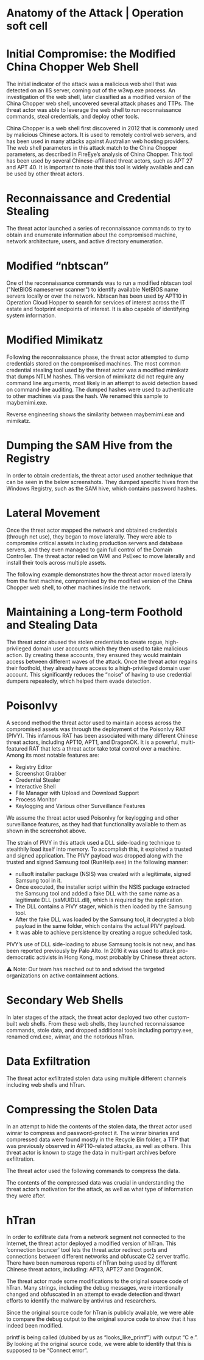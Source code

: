 # Anatomy of the Attack | Operation soft cell

# Initial Compromise: the Modified China Chopper Web Shell

The initial indicator of the attack was a malicious web shell that was detected on an IIS server, coming out of the w3wp.exe process. An investigation of the web shell, later classified as a modified version of the China Chopper web shell, uncovered several attack phases and TTPs. The threat actor was able to leverage the web shell to run reconnaissance commands, steal credentials, and deploy other tools.


China Chopper is a web shell first discovered in 2012 that is commonly used by malicious Chinese actors. It is used to remotely control web servers, and has been used in many attacks against Australian web hosting providers. The web shell parameters in this attack match to the China Chopper parameters, as described in FireEye’s analysis of China Chopper. This tool has been used by several Chinese-affiliated threat actors, such as APT 27 and APT 40. It is important to note that this tool is widely available and can be used by other threat actors.

# Reconnaissance and Credential Stealing

The threat actor launched a series of reconnaissance commands to try to obtain and enumerate information about the compromised machine, network architecture, users, and active directory enumeration.


# Modified “nbtscan”

One of the reconnaissance commands was to run a modified nbtscan tool ("NetBIOS nameserver scanner") to identify available NetBIOS name servers locally or over the network. Nbtscan has been used by APT10 in Operation Cloud Hopper to search for services of interest across the IT estate and footprint endpoints of interest. It is also capable of identifying system information.


# Modified Mimikatz

Following the reconnaissance phase, the threat actor attempted to dump credentials stored on the compromised machines. The most common credential stealing tool used by the threat actor was a modified mimikatz that dumps NTLM hashes. This version of mimikatz did not require any command line arguments, most likely in an attempt to avoid detection based on command-line auditing. The dumped hashes were used to authenticate to other machines via pass the hash. We renamed this sample to maybemimi.exe.

Reverse engineering shows the similarity between maybemimi.exe and mimikatz.

# Dumping the SAM Hive from the Registry

In order to obtain credentials, the threat actor used another technique that can be seen in the below screenshots. They dumped specific hives from the Windows Registry, such as the SAM hive, which contains password hashes.


# Lateral Movement

Once the threat actor mapped the network and obtained credentials (through net use), they began to move laterally. They were able to compromise critical assets including production servers and database servers, and they even managed to gain full control of the Domain Controller. The threat actor relied on WMI and PsExec to move laterally and install their tools across multiple assets.

The following example demonstrates how the threat actor moved laterally from the first machine, compromised by the modified version of the China Chopper web shell, to other machines inside the network.



# Maintaining a Long-term Foothold and Stealing Data

The threat actor abused the stolen credentials to create rogue, high-privileged domain user accounts which they then used to take malicious action. By creating these accounts, they ensured they would maintain access between different waves of the attack. Once the threat actor regains their foothold, they already have access to a high-privileged domain user account. This significantly reduces the “noise” of having to use credential dumpers repeatedly, which helped them evade detection.

# PoisonIvy

A second method the threat actor used to maintain access across the compromised assets was through the deployment of the PoisonIvy RAT (PIVY). This infamous RAT has been associated with many different Chinese threat actors, including APT10, APT1, and DragonOK. It is a powerful, multi-featured RAT that lets a threat actor take total control over a machine. Among its most notable features are:
- Registry Editor
- Screenshot Grabber
- Credential Stealer
- Interactive Shell
- File Manager with Upload and Download Support
- Process Monitor
- Keylogging and Various other Surveillance Features


We assume the threat actor used PoisonIvy for keylogging and other surveillance features, as they had that functionality available to them as shown in the screenshot above.

The strain of PIVY in this attack used a DLL side-loading technique to stealthily load itself into memory. To accomplish this, it exploited a trusted and signed application. The PIVY payload was dropped along with the trusted and signed Samsung tool (RunHelp.exe) in the following manner:
- nullsoft installer package (NSIS) was created with a legitimate, signed Samsung tool in it. 
- Once executed, the installer script within the NSIS package extracted the Samsung tool and added a fake DLL with the same name as a legitimate DLL (ssMUIDLL.dll), which is required by the application. 
- The DLL contains a PIVY stager, which is then loaded by the Samsung tool. 
- After the fake DLL was loaded by the Samsung tool, it decrypted a blob payload in the same folder, which contains the actual PIVY payload. 
- It was able to achieve persistence by creating a rogue scheduled task.

PIVY’s use of DLL side-loading to abuse Samsung tools is not new, and has been reported previously by Palo Alto. In 2016 it was used to attack pro-democratic activists in Hong Kong, most probably by Chinese threat actors.

⚠️ Note: Our team has reached out to and advised the targeted organizations on active containment actions.

# Secondary Web Shells

In later stages of the attack, the threat actor deployed two other custom-built web shells. From these web shells, they launched reconnaissance commands, stole data, and dropped additional tools including portqry.exe, renamed cmd.exe, winrar, and the notorious hTran.

# Data Exfiltration

The threat actor exfiltrated stolen data using multiple different channels including web shells and hTran.

# Compressing the Stolen Data

In an attempt to hide the contents of the stolen data, the threat actor used winrar to compress and password-protect it. The winrar binaries and compressed data were found mostly in the Recycle Bin folder, a TTP that was previously observed in APT10-related attacks, as well as others. This threat actor is known to stage the data in multi-part archives before exfiltration.

The threat actor used the following commands to compress the data.



The contents of the compressed data was crucial in understanding the threat actor’s motivation for the attack, as well as what type of information they were after.

# hTran

In order to exfiltrate data from a network segment not connected to the Internet, the threat actor deployed a modified version of hTran. This ‘connection bouncer’ tool lets the threat actor redirect ports and connections between different networks and obfuscate C2 server traffic. There have been numerous reports of hTran being used by different Chinese threat actors, including: APT3, APT27 and DragonOK.

The threat actor made some modifications to the original source code of hTran. Many strings, including the debug messages, were intentionally changed and obfuscated in an attempt to evade detection and thwart efforts to identify the malware by antivirus and researchers.

Since the original source code for hTran is publicly available, we were able to compare the debug output to the original source code to show that it has indeed been modified.

printf is being called (dubbed by us as “looks_like_printf”) with output “C e.”. By looking at the original source code, we were able to identify that this is supposed to be “Connect error”.
